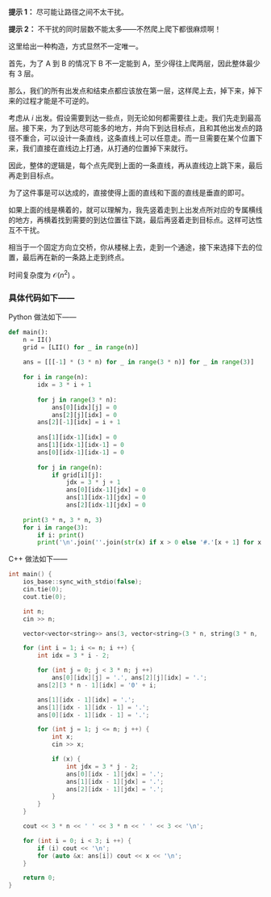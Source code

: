 **提示 1：** 尽可能让路径之间不太干扰。

**提示 2：** 不干扰的同时层数不能太多——不然爬上爬下都很麻烦啊！

这里给出一种构造，方式显然不一定唯一。

首先，为了 A 到 B 的情况下 B 不一定能到 A，至少得往上爬两层，因此整体最少有 $3$ 层。

那么，我们的所有出发点和结束点都应该放在第一层，这样爬上去，掉下来，掉下来的过程才能是不可逆的。

考虑从 $i$ 出发。假设需要到达一些点，则无论如何都需要往上走。我们先走到最高层。接下来，为了到达尽可能多的地方，并向下到达目标点，且和其他出发点的路径不重合，可以设计一条直线，这条直线上可以任意走。而一旦需要在某个位置下来，我们直接在直线边上打通，从打通的位置掉下来就行。

因此，整体的逻辑是，每个点先爬到上面的一条直线，再从直线边上跳下来，最后再走到目标点。

为了这件事是可以达成的，直接使得上面的直线和下面的直线是垂直的即可。

如果上面的线是横着的，就可以理解为，我先竖着走到上出发点所对应的专属横线的地方，再横着找到需要的到达位置往下跳，最后再竖着走到目标点。这样可达性互不干扰。

相当于一个固定方向立交桥，你从楼梯上去，走到一个通途，接下来选择下去的位置，最后再在新的一条路上走到终点。

时间复杂度为 $\mathcal{O}(n^2)$ 。

### 具体代码如下——

Python 做法如下——

```Python []
def main():
    n = II()
    grid = [LII() for _ in range(n)]
    
    ans = [[[-1] * (3 * n) for _ in range(3 * n)] for _ in range(3)]
    
    for i in range(n):
        idx = 3 * i + 1
        
        for j in range(3 * n):
            ans[0][idx][j] = 0
            ans[2][j][idx] = 0
        ans[2][-1][idx] = i + 1
    
        ans[1][idx-1][idx] = 0
        ans[1][idx-1][idx-1] = 0
        ans[0][idx-1][idx-1] = 0
        
        for j in range(n):
            if grid[i][j]:
                jdx = 3 * j + 1
                ans[0][idx-1][jdx] = 0
                ans[1][idx-1][jdx] = 0
                ans[2][idx-1][jdx] = 0
    
    print(3 * n, 3 * n, 3)
    for i in range(3):
        if i: print()
        print('\n'.join(''.join(str(x) if x > 0 else '#.'[x + 1] for x in y) for y in ans[i]))
```

C++ 做法如下——

```cpp []
int main() {
    ios_base::sync_with_stdio(false);
    cin.tie(0);
    cout.tie(0);

    int n;
    cin >> n;

    vector<vector<string>> ans(3, vector<string>(3 * n, string(3 * n, '#')));

    for (int i = 1; i <= n; i ++) {
        int idx = 3 * i - 2;

        for (int j = 0; j < 3 * n; j ++)
            ans[0][idx][j] = '.', ans[2][j][idx] = '.';
        ans[2][3 * n - 1][idx] = '0' + i;

        ans[1][idx - 1][idx] = '.';
        ans[1][idx - 1][idx - 1] = '.';
        ans[0][idx - 1][idx - 1] = '.';

        for (int j = 1; j <= n; j ++) {
            int x;
            cin >> x;

            if (x) {
                int jdx = 3 * j - 2;
                ans[0][idx - 1][jdx] = '.';
                ans[1][idx - 1][jdx] = '.';
                ans[2][idx - 1][jdx] = '.';
            }
        }
    }

    cout << 3 * n << ' ' << 3 * n << ' ' << 3 << '\n';

    for (int i = 0; i < 3; i ++) {
        if (i) cout << '\n';
        for (auto &x: ans[i]) cout << x << '\n';
    }

    return 0;
}
```